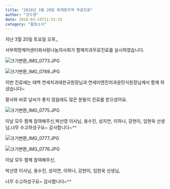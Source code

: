 ```yaml
---
title: "2010년 3월 20일 퇴계원지역 무료진료"
author: "강수경"
date: 2010-03-24T11:53:15
category: "활동소식"
---
```


지난 3월 20일 토요일 오후,,

서부희망케어센터와사랑나눔의사회가 함께치과무료진료를 실시하였습니다.

![크기변환_IMG_0773.JPG](/files/attach/images/382/004/002/915cdd6a4d3bb2e4893328d30be71a21.JPG)

![크기변환_IMG_0789.JPG](/files/attach/images/382/004/002/7180be701fee2a52a0d8e6b394bbe07d.JPG)

이번 진료에는 태백 연세치과태한규원장님과 연세미엔진치과윤민식원장님께서 함께 하셨습니다~

황사와 비로 날씨가 좋지 않음에도 많은 분들이 진료를 받으셨어요.

![크기변환_IMG_0775.JPG](/files/attach/images/382/004/002/26f64a8cee7fcf3ad86f3781e2e74de9.JPG)

이날 모두 함께 참여해주신,박선영 이사님, 용수진, 성지연, 이하나, 강현이, 임현욱 선생님,너무 수고하셨구요~ 감사합니다~^^

![크기변환_IMG_0777.JPG](/files/attach/images/382/004/002/bce2d2193d2f5db440456f2e1d421cf4.JPG)

![크기변환_IMG_0776.JPG](/files/attach/images/382/004/002/888b3f24e06819671dd7a27905973965.JPG)

이날 모두 함께 참여해주신,

박선영 이사님, 용수진, 성지연, 이하나, 강현이, 임현욱 선생님,

너무 수고하셨구요~ 감사합니다~^^

